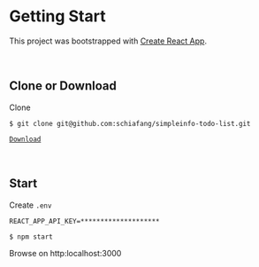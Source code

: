 # Getting Start

This project was bootstrapped with [Create React App](https://github.com/facebook/create-react-app).

<br>

## Clone or Download

Clone

```
$ git clone git@github.com:schiafang/simpleinfo-todo-list.git
```

[`Download`](https://github.com/schiafang/simpleinfo-todo-list/archive/refs/heads/master.zip)

<br>

## Start

Create `.env`

```
REACT_APP_API_KEY=********************
```

```
$ npm start
```

Browse on http:localhost:3000
